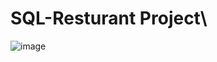 # SQL-Resturant Project\

![image](https://user-images.githubusercontent.com/84587032/188550919-80a16fa8-1342-4451-8694-c44282e79bd8.png)
